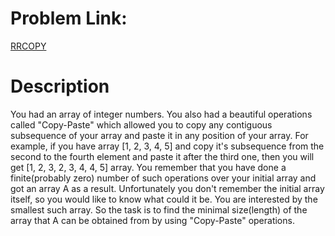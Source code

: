 # Problem Link:
[RRCOPY](https://www.codechef.com/problems/RRCOPY/)

# Description
You had an array of integer numbers. You also had a beautiful operations called "Copy-Paste" which allowed you to copy any contiguous subsequence of your array and paste it in any position of your array. For example, if you have array [1, 2, 3, 4, 5] and copy it's subsequence from the second to the fourth element and paste it after the third one, then you will get [1, 2, 3, 2, 3, 4, 4, 5] array. You remember that you have done a finite(probably zero) number of such operations over your initial array and got an array A as a result. Unfortunately you don't remember the initial array itself, so you would like to know what could it be. You are interested by the smallest such array. So the task is to find the minimal size(length) of the array that A can be obtained from by using "Copy-Paste" operations.

 